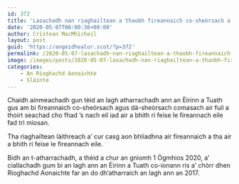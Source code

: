 ```yaml
---
id: 372
title: 'Lasachadh nan riaghailtean a thaobh fireannaich co-sheòrsach a’ toirt seachad fala ann an Èirinn a Tuath'
date: '2020-05-07T08:00:36+00:00'
author: Crìstean MacMhìcheil
layout: post
guid: 'https://angeidhealur.scot/?p=372'
permalink: /2020-05-07-lasachadh-nan-riaghailtean-a-thaobh-fireannaich-co-sheorsach-a-toirt-seachad-fala-ann-an-eirinn-a-tuath/
image: /images/posts/2020-05-07-lasachadh-nan-riaghailtean-a-thaobh-fireannaich-co-sheorsach-a-toirt-seachad-fala-ann-an-eirinn-a-tuath.webp
categories:
    - An Rìoghachd Aonaichte
    - Slàinte
---
```


Chaidh ainmeachadh gun tèid an lagh atharrachadh ann an Èirinn a Tuath gus am bi fireannaich co-sheòrsach agus dà-sheòrsach comasach air fuil a thoirt seachad cho fhad ’s nach eil iad air a bhith ri feise le fireannach eile fad trì mìosan.

Tha riaghailtean làithreach a’ cur casg aon bhliadhna air fireannaich a tha air a bhith ri feise le fireannach eile.

Bidh an t-atharrachadh, a thèid a chur an gnìomh 1 Ògmhios 2020, a’ ciallachadh gum bi an lagh ann an Èirinn a Tuath co-ionann ris a’ chòrr dhen Rìoghachd Aonaichte far an do dh’atharraich an lagh ann an 2017.
